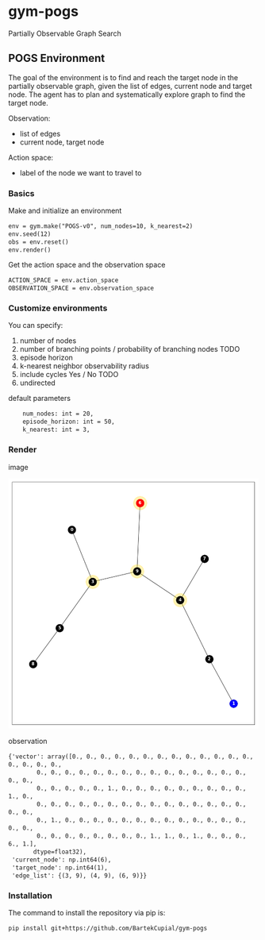 # gym-pogs

Partially Observable Graph Search

## POGS Environment

The goal of the environment is to find and reach the target node in the partially observable graph, given the list of edges, current node and target node. The agent has to plan and systematically explore graph to find the target node.

Observation:
- list of edges
- current node, target node

Action space:
- label of the node we want to travel to

### Basics

Make and initialize an environment

```
env = gym.make("POGS-v0", num_nodes=10, k_nearest=2)
env.seed(12)
obs = env.reset()
env.render()
```

Get the action space and the observation space

```
ACTION_SPACE = env.action_space
OBSERVATION_SPACE = env.observation_space
```

### Customize environments

You can specify:
1. number of nodes
2. number of branching points / probability of branching nodes TODO
3. episode horizon
4. k-nearest neighbor observability radius
5. include cycles Yes / No TODO
6. undirected 

default parameters
```
    num_nodes: int = 20, 
    episode_horizon: int = 50,
    k_nearest: int = 3,
```

### Render
image

![image](image.png)

observation
```
{'vector': array([0., 0., 0., 0., 0., 0., 0., 0., 0., 0., 0., 0., 0., 0., 0., 0., 0.,
        0., 0., 0., 0., 0., 0., 0., 0., 0., 0., 0., 0., 0., 0., 0., 0., 0.,
        0., 0., 0., 0., 0., 1., 0., 0., 0., 0., 0., 0., 0., 0., 0., 1., 0.,
        0., 0., 0., 0., 0., 0., 0., 0., 0., 0., 0., 0., 0., 0., 0., 0., 0.,
        0., 1., 0., 0., 0., 0., 0., 0., 0., 0., 0., 0., 0., 0., 0., 0., 0.,
        0., 0., 0., 0., 0., 0., 0., 0., 1., 1., 0., 1., 0., 0., 0., 6., 1.],
       dtype=float32),
 'current_node': np.int64(6),
 'target_node': np.int64(1),
 'edge_list': {(3, 9), (4, 9), (6, 9)}}
```

### Installation 
The command to install the repository via pip is:
```
pip install git+https://github.com/BartekCupial/gym-pogs
```